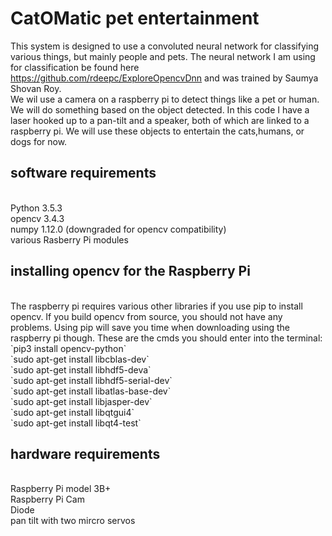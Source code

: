 # CatOMatic pet entertainment
This system is designed to use a convoluted neural network
for classifying various things, but mainly people and pets. The neural network
I am using for classification be found here https://github.com/rdeepc/ExploreOpencvDnn and
was trained by Saumya Shovan Roy. 
</br>
We wil use a camera on a raspberry pi to detect things like a pet or human. We will do something
based on the object detected. In this code I have a laser hooked up to a pan-tilt and a speaker, both of which
are linked to  a raspberry pi. We will use these objects to entertain the cats,humans, or dogs for now.
## software requirements
</br>
Python 3.5.3
</br>
opencv 3.4.3
</br>
numpy 1.12.0 (downgraded for opencv compatibility)
</br>
various Rasberry Pi modules

## installing opencv for the Raspberry Pi
</br>
The raspberry pi requires various other libraries if
you use pip to install opencv. If you build opencv from
source, you should not have any problems. Using pip
will save you time when downloading using the raspberry pi
though.
These are the cmds you should enter into the terminal: 
</br> 
`pip3 install opencv-python`  
</br>
`sudo apt-get install libcblas-dev` 
</br>
`sudo apt-get install libhdf5-deva` 
</br>
`sudo apt-get install libhdf5-serial-dev` 
</br>
`sudo apt-get install libatlas-base-dev` 
</br>
`sudo apt-get install libjasper-dev`  
</br>
`sudo apt-get install libqtgui4`  
</br>
`sudo apt-get install libqt4-test` 

## hardware requirements
</br>
Raspberry Pi model 3B+ 
</br>
Raspberry Pi Cam 
</br>
Diode 
</br>
pan tilt with two mircro servos
